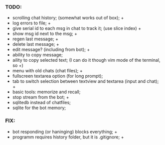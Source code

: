 ### TODO:
- scrolling chat history; (somewhat works out of box); +
- log errors to file; +
- give serial id to each msg in chat to track it; (use slice index) +
- show msg id next to the msg; +
- regen last message; +
- delete last message; +
- edit message? (including from bot); +
- ability to copy message;
- aility to copy selected text; (I can do it though vim mode of the terminal, so +)
- menu with old chats (chat files); +
- fullscreen textarea option (for long prompt);
- tab to switch selection between textview and textarea (input and chat); +
- basic tools: memorize and recall;
- stop stream from the bot; +
- sqlitedb instead of chatfiles;
- sqlite for the bot memory;

### FIX:
- bot responding (or haninging) blocks everything; +
- programm requires history folder, but it is .gitignore; +
